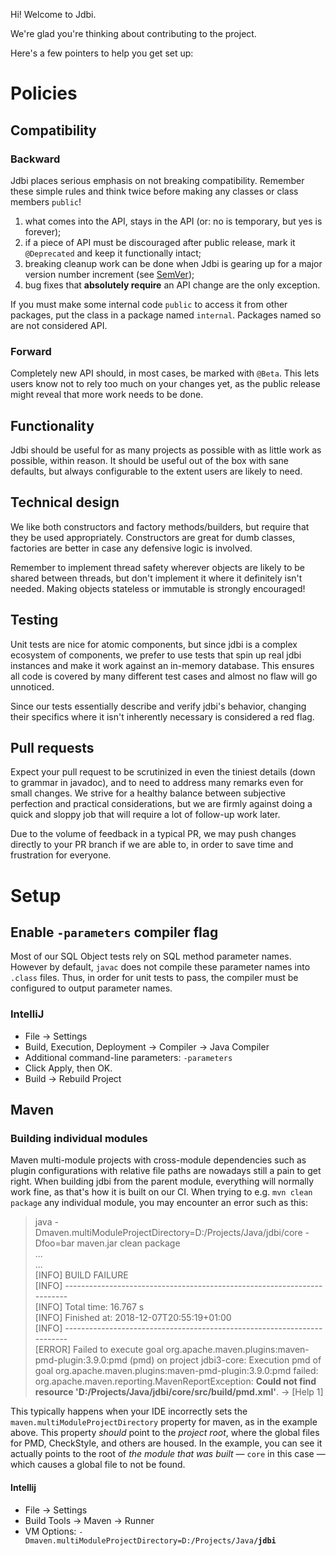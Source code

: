 Hi! Welcome to Jdbi.

We're glad you're thinking about contributing to the project.

Here's a few pointers to help you get set up:

# Policies

## Compatibility

### Backward

Jdbi places serious emphasis on not breaking compatibility. Remember these simple rules and think twice before making any classes or class members `public`!

1) what comes into the API, stays in the API (or: no is temporary, but yes is forever);
2) if a piece of API must be discouraged after public release, mark it `@Deprecated` and keep it functionally intact;
3) breaking cleanup work can be done when Jdbi is gearing up for a major version number increment (see [SemVer](https://semver.org/));
4) bug fixes that **absolutely require** an API change are the only exception.

If you must make some internal code `public` to access it from other packages, put the class in a package named `internal`. Packages named so are not considered API.

### Forward

Completely new API should, in most cases, be marked with `@Beta`. This lets users know not to rely too much on your changes yet, as the public release might reveal that more work needs to be done.

## Functionality

Jdbi should be useful for as many projects as possible with as little work as possible, within reason. It should be useful out of the box with sane defaults, but always configurable to the extent users are likely to need.

## Technical design

We like both constructors and factory methods/builders, but require that they be used appropriately. Constructors are great for dumb classes, factories are better in case any defensive logic is involved.

Remember to implement thread safety wherever objects are likely to be shared between threads, but don't implement it where it definitely isn't needed. Making objects stateless or immutable is strongly encouraged!

## Testing

Unit tests are nice for atomic components, but since jdbi is a complex ecosystem of components, we prefer to use tests that spin up real jdbi instances and make it work against an in-memory database. This ensures all code is covered by many different test cases and almost no flaw will go unnoticed.

Since our tests essentially describe and verify jdbi's behavior, changing their specifics where it isn't inherently necessary is considered a red flag.

## Pull requests

Expect your pull request to be scrutinized in even the tiniest details (down to grammar in javadoc), and to need to address many remarks even for small changes. We strive for a healthy balance between subjective perfection and practical considerations, but we are firmly against doing a quick and sloppy job that will require a lot of follow-up work later.

Due to the volume of feedback in a typical PR, we may push changes directly to your PR branch if we are able to, in order to save time and frustration for everyone.

# Setup

## Enable `-parameters` compiler flag

Most of our SQL Object tests rely on SQL method parameter names. However by default, `javac` does not compile these
parameter names into `.class` files. Thus, in order for unit tests to pass, the compiler must be configured to output
parameter names.

### IntelliJ

* File &rarr; Settings
* Build, Execution, Deployment &rarr; Compiler &rarr; Java Compiler
* Additional command-line parameters: `-parameters`
* Click Apply, then OK.
* Build &rarr; Rebuild Project

## Maven

### Building individual modules

Maven multi-module projects with cross-module dependencies such as plugin configurations with relative file paths are nowadays still a pain to get right.
When building jdbi from the parent module, everything will normally work fine, as that's how it is built on our CI.
When trying to e.g. `mvn clean package` any individual module, you may encounter an error such as this:

> java -Dmaven.multiModuleProjectDirectory=D:/Projects/Java/jdbi/core
> -Dfoo=bar maven.jar clean package  
> ...  
> ...  
> [INFO] BUILD FAILURE  
> [INFO] ------------------------------------------------------------------------  
> [INFO] Total time: 16.767 s  
> [INFO] Finished at: 2018-12-07T20:55:19+01:00  
> [INFO] ------------------------------------------------------------------------  
> [ERROR] Failed to execute goal org.apache.maven.plugins:maven-pmd-plugin:3.9.0:pmd (pmd) on project jdbi3-core:
> Execution pmd of goal org.apache.maven.plugins:maven-pmd-plugin:3.9.0:pmd failed:
> org.apache.maven.reporting.MavenReportException:
> **Could not find resource 'D:/Projects/Java/jdbi/core/src/build/pmd.xml'**. -> [Help 1]

This typically happens when your IDE incorrectly sets the `maven.multiModuleProjectDirectory` property for maven, as in the example above.
This property _should_ point to the _project root_, where the global files for PMD, CheckStyle, and others are housed.
In the example, you can see it actually points to the root of _the module that was built_ — `core` in this case — which causes a global file to not be found.

#### Intellij

* File &rarr; Settings
* Build Tools &rarr; Maven &rarr; Runner
* VM Options: <code>-Dmaven.multiModuleProjectDirectory=D:/Projects/Java<b>/jdbi</b></code>
